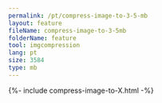 ```yaml
---
permalink: /pt/compress-image-to-3-5-mb
layout: feature
fileName: compress-image-to-3-5mb
folderName: feature
tool: imgcompression
lang: pt
size: 3584
type: mb
---
```


{%- include compress-image-to-X.html -%}
